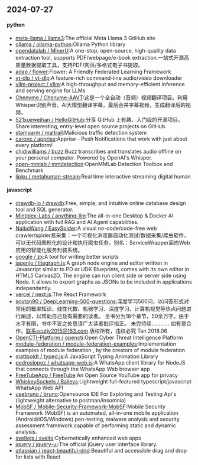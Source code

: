 ## 2024-07-27

#### python
* [meta-llama / llama3](https://github.com/meta-llama/llama3):The official Meta Llama 3 GitHub site
* [ollama / ollama-python](https://github.com/ollama/ollama-python):Ollama Python library
* [opendatalab / MinerU](https://github.com/opendatalab/MinerU):A one-stop, open-source, high-quality data extraction tool, supports PDF/webpage/e-book extraction.一站式开源高质量数据提取工具，支持PDF/网页/多格式电子书提取。
* [adap / flower](https://github.com/adap/flower):Flower: A Friendly Federated Learning Framework
* [yt-dlp / yt-dlp](https://github.com/yt-dlp/yt-dlp):A feature-rich command-line audio/video downloader
* [vllm-project / vllm](https://github.com/vllm-project/vllm):A high-throughput and memory-efficient inference and serving engine for LLMs
* [Chenyme / Chenyme-AAVT](https://github.com/Chenyme/Chenyme-AAVT):这是一个全自动（音频）视频翻译项目。利用Whisper识别声音，AI大模型翻译字幕，最后合并字幕视频，生成翻译后的视频。
* [521xueweihan / HelloGitHub](https://github.com/521xueweihan/HelloGitHub):分享 GitHub 上有趣、入门级的开源项目。Share interesting, entry-level open source projects on GitHub.
* [stamparm / maltrail](https://github.com/stamparm/maltrail):Malicious traffic detection system
* [caronc / apprise](https://github.com/caronc/apprise):Apprise - Push Notifications that work with just about every platform!
* [chidiwilliams / buzz](https://github.com/chidiwilliams/buzz):Buzz transcribes and translates audio offline on your personal computer. Powered by OpenAI's Whisper.
* [open-mmlab / mmdetection](https://github.com/open-mmlab/mmdetection):OpenMMLab Detection Toolbox and Benchmark
* [lipku / metahuman-stream](https://github.com/lipku/metahuman-stream):Real time interactive streaming digital human

#### javascript
* [drawdb-io / drawdb](https://github.com/drawdb-io/drawdb):Free, simple, and intuitive online database design tool and SQL generator.
* [Mintplex-Labs / anything-llm](https://github.com/Mintplex-Labs/anything-llm):The all-in-one Desktop & Docker AI application with full RAG and AI Agent capabilities.
* [NaiboWang / EasySpider](https://github.com/NaiboWang/EasySpider):A visual no-code/code-free web crawler/spider易采集：一个可视化浏览器自动化测试/数据采集/爬虫软件，可以无代码图形化的设计和执行爬虫任务。别名：ServiceWrapper面向Web应用的智能化服务封装系统。
* [google / zx](https://github.com/google/zx):A tool for writing better scripts
* [jagenjo / litegraph.js](https://github.com/jagenjo/litegraph.js):A graph node engine and editor written in Javascript similar to PD or UDK Blueprints, comes with its own editor in HTML5 Canvas2D. The engine can run client side or server side using Node. It allows to export graphs as JSONs to be included in applications independently.
* [vercel / next.js](https://github.com/vercel/next.js):The React Framework
* [scutan90 / DeepLearning-500-questions](https://github.com/scutan90/DeepLearning-500-questions):深度学习500问，以问答形式对常用的概率知识、线性代数、机器学习、深度学习、计算机视觉等热点问题进行阐述，以帮助自己及有需要的读者。 全书分为18个章节，50余万字。由于水平有限，书中不妥之处恳请广大读者批评指正。 未完待续............ 如有意合作，联系scutjy2015@163.com 版权所有，违权必究 Tan 2018.06
* [OpenCTI-Platform / opencti](https://github.com/OpenCTI-Platform/opencti):Open Cyber Threat Intelligence Platform
* [module-federation / module-federation-examples](https://github.com/module-federation/module-federation-examples):Implementation examples of module federation , by the creators of module federation
* [mattboldt / typed.js](https://github.com/mattboldt/typed.js):A JavaScript Typing Animation Library
* [pedroslopez / whatsapp-web.js](https://github.com/pedroslopez/whatsapp-web.js):A WhatsApp client library for NodeJS that connects through the WhatsApp Web browser app
* [FreeTubeApp / FreeTube](https://github.com/FreeTubeApp/FreeTube):An Open Source YouTube app for privacy
* [WhiskeySockets / Baileys](https://github.com/WhiskeySockets/Baileys):Lightweight full-featured typescript/javascript WhatsApp Web API
* [usebruno / bruno](https://github.com/usebruno/bruno):Opensource IDE For Exploring and Testing Api's (lightweight alternative to postman/insomnia)
* [MobSF / Mobile-Security-Framework-MobSF](https://github.com/MobSF/Mobile-Security-Framework-MobSF):Mobile Security Framework (MobSF) is an automated, all-in-one mobile application (Android/iOS/Windows) pen-testing, malware analysis and security assessment framework capable of performing static and dynamic analysis.
* [sveltejs / svelte](https://github.com/sveltejs/svelte):Cybernetically enhanced web apps
* [jquery / jquery-ui](https://github.com/jquery/jquery-ui):The official jQuery user interface library.
* [atlassian / react-beautiful-dnd](https://github.com/atlassian/react-beautiful-dnd):Beautiful and accessible drag and drop for lists with React

